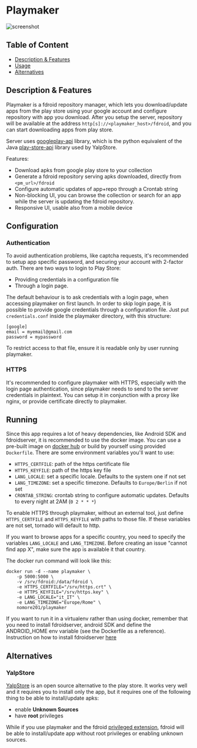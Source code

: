 # Playmaker

![screenshot](https://github.com/NoMore201/playmaker/raw/master/example.png)

## Table of Content

* [Description & Features](#desc)
* [Usage](#usage)
* [Alternatives](#diff)

<a name="desc"/>

## Description & Features

Playmaker is a fdroid repository manager, which lets you download/update apps from the play store using your google account
and configure repository with app you download. After you setup the server, repository will be available at the address 
`http[s]://<playmaker_host>/fdroid`, and you can start downloading apps from play store.

Server uses [googleplay-api](https://github.com/NoMore201/googleplay-api) library, which is the python equivalent of the Java [play-store-api](https://github.com/yeriomin/play-store-api) library used by YalpStore.

Features:
* Download apks from google play store to your collection
* Generate a fdroid repository serving apks downloaded, directly from `<pm_url>/fdroid`
* Configure automatic updates of app+repo through a Crontab string
* Non-blocking UI, you can browse the collection or search for an app while the server is updating the fdroid
repository.
* Responsive UI, usable also from a mobile device

<a name="usage"/>

## Configuration

### Authentication

To avoid authentication problems, like captcha requests, it's recommended to setup app specific password, and securing your account with 2-factor auth. There are two ways to login to Play Store:

- Providing credentials in a configuration file
- Through a login page.

The default behaviour is to ask credentials with a login page, when accessing playmaker on first launch. In order to skip login page, it is possible to provide google credentials through a configuration file. Just put `credentials.conf` inside the playmaker directory, with this structure:

```
[google]
email = myemail@gmail.com
password = mypassword
```

To restrict access to that file, ensure it is readable only by user running playmaker.

### HTTPS

It's recommended to configure playmaker with HTTPS, especially with the login page authentication, since playmaker needs to send to the server credentials in plaintext. You can setup it in conjunction with a proxy like nginx, or provide certificate directly to playmaker.

## Running

Since this app requires a lot of heavy dependencies, like Android SDK and fdroidserver, it is recommended to use the docker image.
You can use a pre-built image on [docker hub](https://hub.docker.com/r/nomore201/playmaker/builds/) or build by yourself using provided `Dockerfile`.
There are some environment variables you'll want to use:

- `HTTPS_CERTFILE`: path of the https certificate file
- `HTTPS_KEYFILE`: path of the https key file
- `LANG_LOCALE`: set a specific locale. Defaults to the system one if not set
- `LANG_TIMEZONE`: set a specific timezone. Defaults to `Europe/Berlin` if not set
- `CRONTAB_STRING`: crontab string to configure automatic updates. Defaults to every night at 2AM (`0 2 * * *`)

To enable HTTPS through playmaker, without an external tool, just define `HTTPS_CERTFILE` and `HTTPS_KEYFILE` with paths to those file. If these variables are not set, tornado will default to http.

If you want to browse apps for a specific country, you need to specify the variables `LANG_LOCALE` and `LANG_TIMEZONE`. Before creating an issue "cannot find app X", make sure the app is available it that country.

The docker run command will look like this:
```
docker run -d --name playmaker \
    -p 5000:5000 \
    -v /srv/fdroid:/data/fdroid \
    -e HTTPS_CERTFILE="/srv/https.crt" \
    -e HTTPS_KEYFILE="/srv/https.key" \
    -e LANG_LOCALE="it_IT" \
    -e LANG_TIMEZONE="Europe/Rome" \
    nomore201/playmaker
```

If you want to run it in a virtualenv rather than using docker, remember that you need to install fdroidserver,
android SDK and define the ANDROID_HOME env variable (see the Dockerfile as a reference).
Instruction on how to install fdroidserver [here](https://f-droid.org/docs/Installing_the_Server_and_Repo_Tools/)

<a name="diff"/>

## Alternatives

### YalpStore

[YalpStore](https://github.com/yeriomin/YalpStore) is an open source alternative to the play store. It works very well and it requires you to install only the app, but it requires one of the following thing to be able to install/update apks:

- enable **Unknown Sources**
- have **root** privileges

While if you use playmaker and the fdroid [privileged extension](https://gitlab.com/fdroid/privileged-extension), fdroid will be able to install/update app without root privileges or enabling unknown sources.
